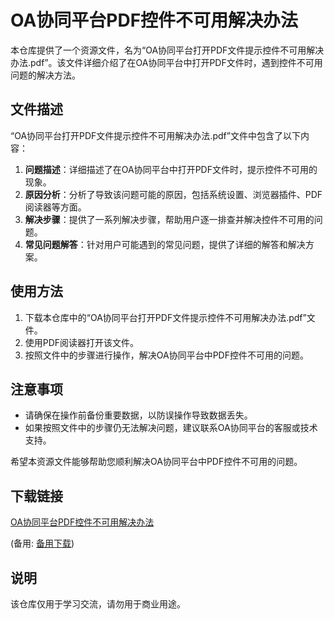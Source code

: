 # OA协同平台PDF控件不可用解决办法

本仓库提供了一个资源文件，名为“OA协同平台打开PDF文件提示控件不可用解决办法.pdf”。该文件详细介绍了在OA协同平台中打开PDF文件时，遇到控件不可用问题的解决方法。

## 文件描述

“OA协同平台打开PDF文件提示控件不可用解决办法.pdf”文件中包含了以下内容：

1. **问题描述**：详细描述了在OA协同平台中打开PDF文件时，提示控件不可用的现象。
2. **原因分析**：分析了导致该问题可能的原因，包括系统设置、浏览器插件、PDF阅读器等方面。
3. **解决步骤**：提供了一系列解决步骤，帮助用户逐一排查并解决控件不可用的问题。
4. **常见问题解答**：针对用户可能遇到的常见问题，提供了详细的解答和解决方案。

## 使用方法

1. 下载本仓库中的“OA协同平台打开PDF文件提示控件不可用解决办法.pdf”文件。
2. 使用PDF阅读器打开该文件。
3. 按照文件中的步骤进行操作，解决OA协同平台中PDF控件不可用的问题。

## 注意事项

- 请确保在操作前备份重要数据，以防误操作导致数据丢失。
- 如果按照文件中的步骤仍无法解决问题，建议联系OA协同平台的客服或技术支持。

希望本资源文件能够帮助您顺利解决OA协同平台中PDF控件不可用的问题。

## 下载链接
[OA协同平台PDF控件不可用解决办法](https://pan.quark.cn/s/1ecdd05644ce) 

(备用: [备用下载](https://pan.baidu.com/s/1FS_VxmBqA_ggnFDdseVDJQ?pwd=1234))

## 说明

该仓库仅用于学习交流，请勿用于商业用途。
